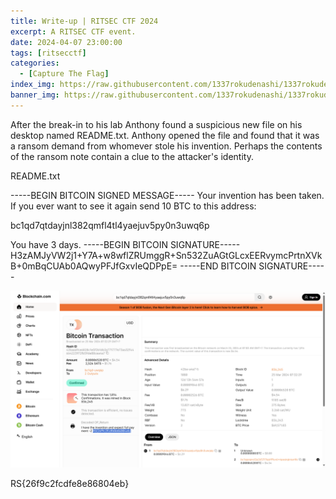 ```yaml
---
title: Write-up | RITSEC CTF 2024
excerpt: A RITSEC CTF event.
date: 2024-04-07 23:00:00
tags: [ritsecctf]
categories:
  - [Capture The Flag]
index_img: https://raw.githubusercontent.com/1337rokudenashi/1337rokudenashi.github.io/main/yublueflower.jpg
banner_img: https://raw.githubusercontent.com/1337rokudenashi/1337rokudenashi.github.io/main/1337yublueflower.jpg
---
```


After the break-in to his lab Anthony found a suspicious new file on his desktop named README.txt. Anthony opened the file and found that it was a ransom demand from whomever stole his invention. Perhaps the contents of the ransom note contain a clue to the attacker's identity.

README.txt

-----BEGIN BITCOIN SIGNED MESSAGE-----
Your invention has been taken.
If you ever want to see it again send 10 BTC to this address:

bc1qd7qtdayjnl382qmfl4tl4yaejuv5py0n3uwq6p

You have 3 days.
-----BEGIN BITCOIN SIGNATURE-----
H3zAMJyVW2j1+Y7A+w8wflZRUmggR+Sn532ZuAGtGLcxEERvymcPrtnXVkB+0mBqCUAb0AQwyPFJfGxvIeQDPpE=
-----END BITCOIN SIGNATURE-----

![Write-up | RITSEC CTF 2024](https://raw.githubusercontent.com/1337rokudenashi/writeup/main/ritsecctf2024.png)

RS{26f9c2fcdfe8e86804eb}
